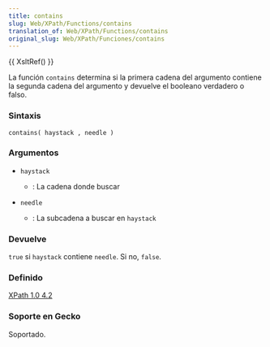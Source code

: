 ```yaml
---
title: contains
slug: Web/XPath/Functions/contains
translation_of: Web/XPath/Functions/contains
original_slug: Web/XPath/Funciones/contains
---
```

{{ XsltRef() }}

La función `contains` determina si la primera cadena del argumento contiene la segunda cadena del argumento y devuelve el booleano verdadero o falso.

### Sintaxis

```
contains( haystack , needle )
```

### Argumentos

- `haystack`
  - : La cadena donde buscar

- `needle`
  - : La subcadena a buscar en `haystack`

### Devuelve

`true` si `haystack` contiene `needle`. Si no, `false`.

### Definido

[XPath 1.0 4.2](http://www.w3.org/TR/xpath#function-contains)

### Soporte en Gecko

Soportado.
